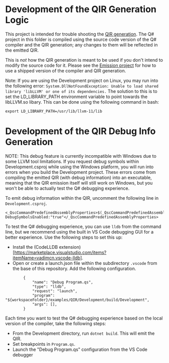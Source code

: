 ﻿# Development of the QIR Generation Logic

This project is intended for trouble shooting the [QIR generation](../../../src/QsCompiler/QirGeneration). The Q# project in this folder is compiled using the source code version of the Q# compiler and the QIR generation; any changes to them will be reflected in the emitted QIR.

This is *not* how the QIR generation is meant to be used if you don't intend to modify the source code for it. Please see the [Emission project](../Emission) for how to use a shipped version of the compiler and QIR generation.

Note: If you are using the Development project on Linux, you may run into the following error: `System.DllNotFoundException: Unable to load shared library 'libLLVM' or one of its dependencies.` The solution to this is to set the LD_LIBRARY_PATH environment variable to point towards the libLLVM.so libary. This can be done using the following command in bash:
```
export LD_LIBRARY_PATH=/usr/lib/llvm-11/lib
```

# Development of the QIR Debug Info Generation
NOTE: This debug feature is currently incompatible with Windows due to some LLVM tool limitations. If you request debug symbols within Development.csproj while using the Windows platform, you will run into errors when you build the Development project. These errors come from compiling the emitted QIR (with debug information) into an executable, meaning that the QIR emission itself will still work on Windows, but you won't be able to actually test the Q# debugging experience.


To emit debug information within the QIR, uncomment the following line in `Development.csproj`.
```
<_QscCommandPredefinedAssemblyProperties>$(_QscCommandPredefinedAssemblyProperties) DebugSymbolsEnabled:"true"</_QscCommandPredefinedAssemblyProperties>
```

To test the Q# debugging experience, you can use `lldb` from the command line, but we recommend using the built in VS Code debugging GUI for a better experience. Use the following steps to set this up:
* Install the (CodeLLDB extension)[https://marketplace.visualstudio.com/items?itemName=vadimcn.vscode-lldb].
* Open or create a launch.json file within the subdirectory `.vscode` from the base of this repository. Add the following configuration.
```
        {
            "name": "Debug Program.qs",
            "type": "lldb",
            "request": "launch",
            "program": "${workspaceFolder}/examples/QIR/Development/build/Development",
            "args": [],
        }
```

Each time you want to test the Q# debugging experience based on the local version of the compiler, take the following steps:
* From the Development directory, run `dotnet build`. This will emit the QIR.
* Set breakpoints in `Program.qs`.
* Launch the "Debug Program.qs" configuration from the VS Code debugger

